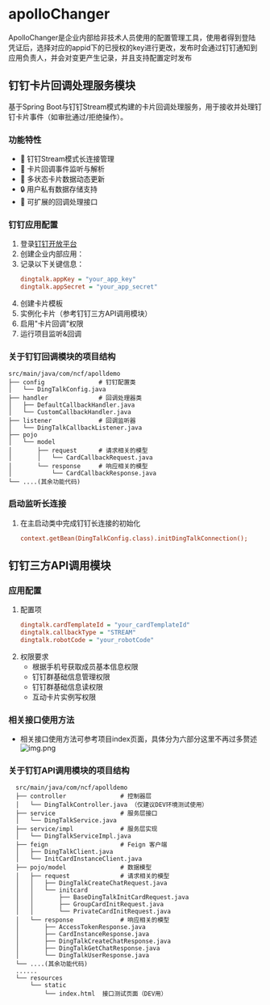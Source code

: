 # apolloChanger
ApolloChanger是企业内部给非技术人员使用的配置管理工具，使用者得到登陆凭证后，选择对应的appid下的已授权的key进行更改，发布时会通过钉钉通知到应用负责人，并会对变更产生记录，并且支持配置定时发布

## 钉钉卡片回调处理服务模块

基于Spring Boot与钉钉Stream模式构建的卡片回调处理服务，用于接收并处理钉钉卡片事件（如审批通过/拒绝操作）。

### 功能特性

- 📡 钉钉Stream模式长连接管理
- 🎯 卡片回调事件监听与解析
- 🔄 多状态卡片数据动态更新
- 🔒 用户私有数据存储支持
- 🧩 可扩展的回调处理接口

### 钉钉应用配置

1. 登录[钉钉开放平台](https://open.dingtalk.com/)
2. 创建企业内部应用：
3. 记录以下关键信息：
   ```ini
   dingtalk.appKey = "your_app_key"
   dingtalk.appSecret = "your_app_secret"
4. 创建卡片模板
5. 实例化卡片（参考钉钉三方API调用模块）
6. 启用"卡片回调"权限
7. 运行项目监听&回调

### 关于钉钉回调模块的项目结构
    src/main/java/com/ncf/apolldemo
    ├── config               # 钉钉配置类
    │   └── DingTalkConfig.java
    ├── handler              # 回调处理器类
    │   ├── DefaultCallbackHandler.java
    │   └── CustomCallbackHandler.java
    ├── listener             # 回调监听器
    │   └── DingTalkCallbackListener.java
    ├── pojo
    │   └── model
    │       ├── request      # 请求相关的模型
    │       │   └── CardCallbackRequest.java
    │       └── response     # 响应相关的模型
    │           └── CardCallbackResponse.java
    └── ....(其余功能代码)

### 启动监听长连接
1. 在主启动类中完成钉钉长连接的初始化
    ```ini
    context.getBean(DingTalkConfig.class).initDingTalkConnection();
   
## 钉钉三方API调用模块

### 应用配置
1. 配置项
   ```ini
   dingtalk.cardTemplateId = "your_cardTemplateId"
   dingtalk.callbackType = "STREAM"
   dingtalk.robotCode = "your_robotCode"
   
2. 权限要求
   - 根据手机号获取成员基本信息权限
   - 钉钉群基础信息管理权限
   - 钉钉群基础信息读权限
   - 互动卡片实例写权限
### 相关接口使用方法
   - 相关接口使用方法可参考项目index页面，具体分为六部分这里不再过多赘述
   ![img.png](img.png)

### 关于钉钉API调用模块的项目结构
      src/main/java/com/ncf/apolldemo
      ├── controller               # 控制器层
      │   └── DingTalkController.java （仅建议DEV环境测试使用）
      ├── service                  # 服务层接口
      │   └── DingTalkService.java
      ├── service/impl             # 服务层实现
      │   └── DingTalkServiceImpl.java
      ├── feign                    # Feign 客户端
      │   ├── DingTalkClient.java
      │   └── InitCardInstanceClient.java
      ├── pojo/model               # 数据模型
      │   ├── request              # 请求相关的模型
      │   │   ├── DingTalkCreateChatRequest.java
      │   │   └── initcard
      │   │       ├── BaseDingTalkInitCardRequest.java
      │   │       ├── GroupCardInitRequest.java
      │   │       └── PrivateCardInitRequest.java
      │   └── response             # 响应相关的模型
      │       ├── AccessTokenResponse.java
      │       ├── CardInstanceResponse.java
      │       ├── DingTalkCreateChatResponse.java
      │       ├── DingTalkGetChatResponse.java
      │       └── DingTalkUserResponse.java
      └── ....(其余功能代码)
      ......
      └── resources
          └── static
              └── index.html  接口测试页面（DEV用）

